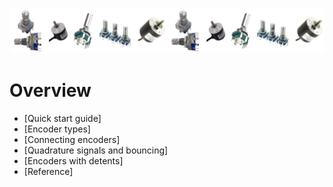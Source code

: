 
[![Banner]][Repository]

# Overview

- [Quick start guide]
- [Encoder types]
- [Connecting encoders]
- [Quadrature signals and bouncing]
- [Encoders with detents]
- [Reference]


<!----------------------------------------------------------------------------->

[Banner]: ../Resources/Image/Banner.png

[Repository]: ../
